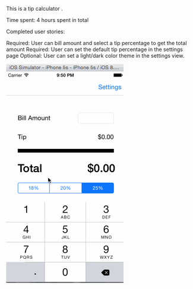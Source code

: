 This is a tip calculator .

Time spent: 4 hours spent in total

Completed user stories:

Required: User can bill amount and select a tip percentage to get the total amount
Required: User can set the default tip percentage in the settings page
Optional: User can set a light/dark color theme in the settings view. 

![](https://github.com/Mei/tipCalculator/blob/master/TipCalculatorDemo.gif)
